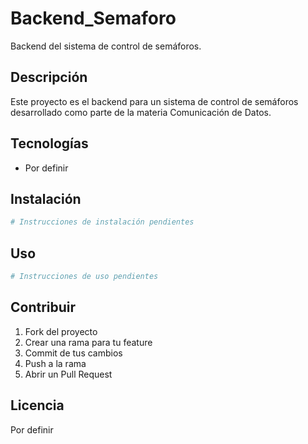 # Backend_Semaforo

Backend del sistema de control de semáforos.

## Descripción

Este proyecto es el backend para un sistema de control de semáforos desarrollado como parte de la materia Comunicación de Datos.

## Tecnologías

- Por definir

## Instalación

```bash
# Instrucciones de instalación pendientes
```

## Uso

```bash
# Instrucciones de uso pendientes
```

## Contribuir

1. Fork del proyecto
2. Crear una rama para tu feature
3. Commit de tus cambios
4. Push a la rama
5. Abrir un Pull Request

## Licencia

Por definir